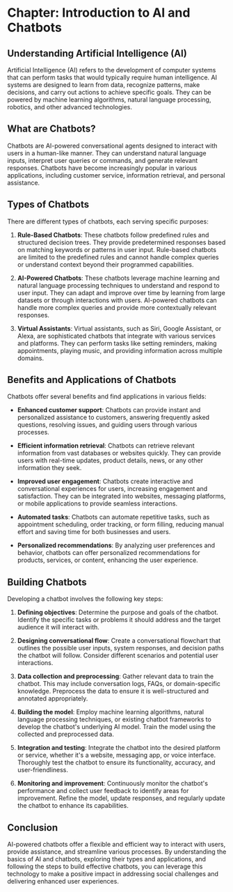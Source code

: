 Chapter: Introduction to AI and Chatbots
========================================

Understanding Artificial Intelligence (AI)
------------------------------------------

Artificial Intelligence (AI) refers to the development of computer systems that can perform tasks that would typically require human intelligence. AI systems are designed to learn from data, recognize patterns, make decisions, and carry out actions to achieve specific goals. They can be powered by machine learning algorithms, natural language processing, robotics, and other advanced technologies.

What are Chatbots?
------------------

Chatbots are AI-powered conversational agents designed to interact with users in a human-like manner. They can understand natural language inputs, interpret user queries or commands, and generate relevant responses. Chatbots have become increasingly popular in various applications, including customer service, information retrieval, and personal assistance.

Types of Chatbots
-----------------

There are different types of chatbots, each serving specific purposes:

1. **Rule-Based Chatbots**: These chatbots follow predefined rules and structured decision trees. They provide predetermined responses based on matching keywords or patterns in user input. Rule-based chatbots are limited to the predefined rules and cannot handle complex queries or understand context beyond their programmed capabilities.

2. **AI-Powered Chatbots**: These chatbots leverage machine learning and natural language processing techniques to understand and respond to user input. They can adapt and improve over time by learning from large datasets or through interactions with users. AI-powered chatbots can handle more complex queries and provide more contextually relevant responses.

3. **Virtual Assistants**: Virtual assistants, such as Siri, Google Assistant, or Alexa, are sophisticated chatbots that integrate with various services and platforms. They can perform tasks like setting reminders, making appointments, playing music, and providing information across multiple domains.

Benefits and Applications of Chatbots
-------------------------------------

Chatbots offer several benefits and find applications in various fields:

* **Enhanced customer support**: Chatbots can provide instant and personalized assistance to customers, answering frequently asked questions, resolving issues, and guiding users through various processes.

* **Efficient information retrieval**: Chatbots can retrieve relevant information from vast databases or websites quickly. They can provide users with real-time updates, product details, news, or any other information they seek.

* **Improved user engagement**: Chatbots create interactive and conversational experiences for users, increasing engagement and satisfaction. They can be integrated into websites, messaging platforms, or mobile applications to provide seamless interactions.

* **Automated tasks**: Chatbots can automate repetitive tasks, such as appointment scheduling, order tracking, or form filling, reducing manual effort and saving time for both businesses and users.

* **Personalized recommendations**: By analyzing user preferences and behavior, chatbots can offer personalized recommendations for products, services, or content, enhancing the user experience.

Building Chatbots
-----------------

Developing a chatbot involves the following key steps:

1. **Defining objectives**: Determine the purpose and goals of the chatbot. Identify the specific tasks or problems it should address and the target audience it will interact with.

2. **Designing conversational flow**: Create a conversational flowchart that outlines the possible user inputs, system responses, and decision paths the chatbot will follow. Consider different scenarios and potential user interactions.

3. **Data collection and preprocessing**: Gather relevant data to train the chatbot. This may include conversation logs, FAQs, or domain-specific knowledge. Preprocess the data to ensure it is well-structured and annotated appropriately.

4. **Building the model**: Employ machine learning algorithms, natural language processing techniques, or existing chatbot frameworks to develop the chatbot's underlying AI model. Train the model using the collected and preprocessed data.

5. **Integration and testing**: Integrate the chatbot into the desired platform or service, whether it's a website, messaging app, or voice interface. Thoroughly test the chatbot to ensure its functionality, accuracy, and user-friendliness.

6. **Monitoring and improvement**: Continuously monitor the chatbot's performance and collect user feedback to identify areas for improvement. Refine the model, update responses, and regularly update the chatbot to enhance its capabilities.

Conclusion
----------

AI-powered chatbots offer a flexible and efficient way to interact with users, provide assistance, and streamline various processes. By understanding the basics of AI and chatbots, exploring their types and applications, and following the steps to build effective chatbots, you can leverage this technology to make a positive impact in addressing social challenges and delivering enhanced user experiences.
